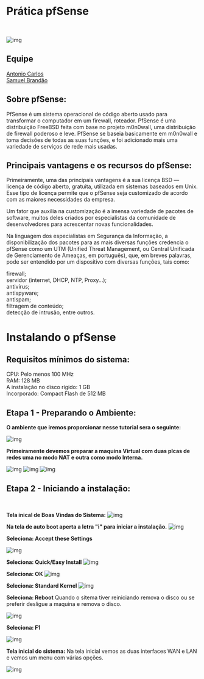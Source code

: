 # Prática pfSense
<br>

![img](https://github.com/AnttoniC/Seguranca-da-Informacao/blob/master/pfSense/img/download.png)

## Equipe
[Antonio Carlos](https://github.com/AnttoniC/Seguranca-da-Informacao)<br>
[Samuel Brandão](https://github.com/SamuelBrandao08/Seguranca)

## Sobre pfSense:

PfSense é um sistema operacional de código aberto usado para transformar o computador em um
firewall, roteador. PfSense é uma distribuição FreeBSD feita com base no projeto m0n0wall, uma distribuição
de firewall poderoso e leve. PfSense se baseia basicamente em m0n0wall e toma decisões de todas as suas
funções, e foi adicionado mais uma variedade de serviços de rede mais usadas.

## Principais vantagens e os recursos do pfSense:
Primeiramente, uma das principais vantagens é a sua licença BSD — licença de código aberto, gratuita, utilizada em sistemas baseados em Unix. Esse tipo de licença permite que o pfSense seja customizado de acordo com as maiores necessidades da empresa.

Um fator que auxilia na customização é a imensa variedade de pacotes de software, muitos deles criados por especialistas da comunidade de desenvolvedores para acrescentar novas funcionalidades.

Na linguagem dos especialistas em Segurança da Informação, a disponibilização dos pacotes para as mais diversas funções credencia o pfSense como um UTM (Unified Threat Management, ou Central Unificada de Gerenciamento de Ameaças, em português), que, em breves palavras, pode ser entendido por um dispositivo com diversas funções, tais como:

firewall;<br>
servidor (internet, DHCP, NTP, Proxy…);<br>
antivírus;<br>
antispyware;<br>
antispam;<br>
filtragem de conteúdo;<br>
detecção de intrusão, entre outros.

# Instalando o pfSense

## Requisitos mínimos do sistema:

CPU:                             Pelo menos 100 MHz<br>
RAM:                             128 MB<br>
A instalação no disco rígido:	   1 GB<br>
Incorporado:                     Compact Flash de 512 MB

## Etapa 1 - Preparando o Ambiente:

<strong>O ambiente que iremos proporcionar nesse tutorial sera o seguinte:</strong>

![img](https://github.com/AnttoniC/Seguranca-da-Informacao/blob/master/pfSense/img/Ambiente%20Pfsense.png)


<strong>Primeiramente devemos preparar a maquina Virtual com duas plcas de redes uma no modo NAT e outra como modo Interna.</strong>

![img](https://github.com/AnttoniC/Seguranca-da-Informacao/blob/master/pfSense/img/P13.png)
![img](https://github.com/AnttoniC/Seguranca-da-Informacao/blob/master/pfSense/img/P15.png)
![img](https://github.com/AnttoniC/Seguranca-da-Informacao/blob/master/pfSense/img/P14.png)

## Etapa 2 - Iniciando a instalação:
<br>

<strong>Tela inical de Boas Vindas do Sistema:</strong>
![img](https://github.com/AnttoniC/Seguranca-da-Informacao/blob/master/pfSense/img/P00.png)


<strong>Na tela de auto boot aperta a letra "i" para iniciar a instalação.</strong>
![img](https://github.com/AnttoniC/Seguranca-da-Informacao/blob/master/pfSense/img/P1.png)

<strong>Seleciona: Accept these Settings</strong>

![img](https://github.com/AnttoniC/Seguranca-da-Informacao/blob/master/pfSense/img/P2.png)

<strong>Seleciona: Quick/Easy Install</strong>
![img](https://github.com/AnttoniC/Seguranca-da-Informacao/blob/master/pfSense/img/P3.png)

<strong>Seleciona: OK</strong>
![img](https://github.com/AnttoniC/Seguranca-da-Informacao/blob/master/pfSense/img/P4.png)

<strong>Seleciona: Standard Kernel</strong>
![img](https://github.com/AnttoniC/Seguranca-da-Informacao/blob/master/pfSense/img/P5.png)

<strong>Seleciona: Reboot</strong>
Quando o sitema tiver reiniciando remova o disco ou se preferir desligue a maquina e remova o disco.

![img](https://github.com/AnttoniC/Seguranca-da-Informacao/blob/master/pfSense/img/P6.png)

<strong>Seleciona: F1</strong>

![img](https://github.com/AnttoniC/Seguranca-da-Informacao/blob/master/pfSense/img/P7.png)


<strong>Tela inicial do sistema:</strong>
Na tela inicial vemos as duas interfaces WAN e LAN e vemos um menu com várias opções.  

![img](https://github.com/AnttoniC/Seguranca-da-Informacao/blob/master/pfSense/img/P8.png)

<strong></strong>

